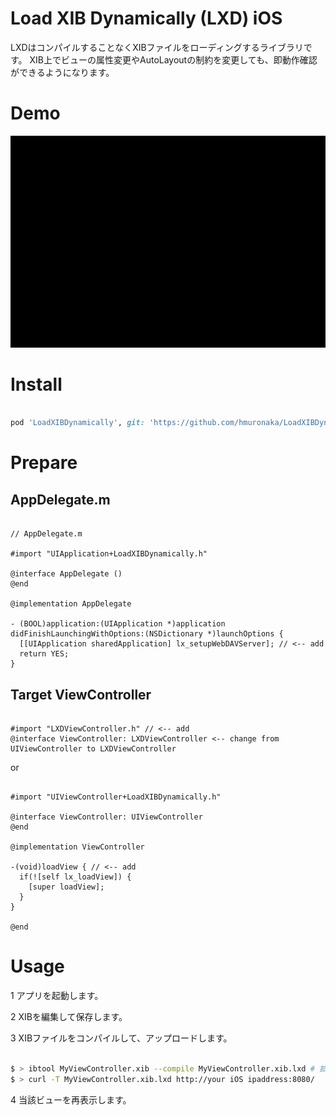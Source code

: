 # Load XIB Dynamically (LXD) iOS

LXDはコンパイルすることなくXIBファイルをローディングするライブラリです。
XIB上でビューの属性変更やAutoLayoutの制約を変更しても、即動作確認ができるようになります。

# Demo

![demo.gif](Document/demo.gif)

# Install

```ruby

pod 'LoadXIBDynamically', git: 'https://github.com/hmuronaka/LoadXIBDynamically.git'

```

# Prepare

## AppDelegate.m

```obj-c

// AppDelegate.m

#import "UIApplication+LoadXIBDynamically.h"

@interface AppDelegate ()
@end

@implementation AppDelegate

- (BOOL)application:(UIApplication *)application didFinishLaunchingWithOptions:(NSDictionary *)launchOptions {
  [[UIApplication sharedApplication] lx_setupWebDAVServer]; // <-- add
  return YES;
}
```

## Target ViewController

```obj-c

#import "LXDViewController.h" // <-- add
@interface ViewController: LXDViewController <-- change from UIViewController to LXDViewController

```

or

```obj-c

#import "UIViewController+LoadXIBDynamically.h"

@interface ViewController: UIViewController
@end

@implementation ViewController

-(void)loadView { // <-- add
  if(![self lx_loadView]) {
    [super loadView];
  }
}

@end

```

# Usage

1 アプリを起動します。

2 XIBを編集して保存します。

3 XIBファイルをコンパイルして、アップロードします。


```bash

$ > ibtool MyViewController.xib --compile MyViewController.xib.lxd # 拡張子は.xib.lxdの必要があります。
$ > curl -T MyViewController.xib.lxd http://your iOS ipaddress:8080/

```

4 当該ビューを再表示します。

